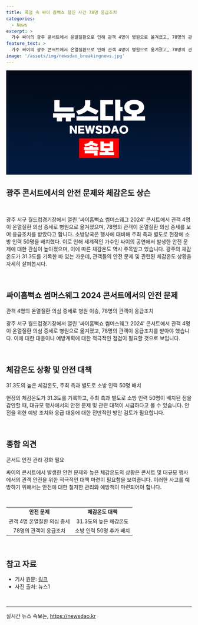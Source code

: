 ```yaml
---
title: 폭염 속 싸이 흠뻑쇼 탈진 사건 78명 응급조치
categories:
  - News
excerpt: >
  가수 싸이의 광주 콘서트에서 온열질환으로 인해 관객 4명이 병원으로 옮겨졌고, 78명의 관객이 응급조치를 받았다. 소방당국은 행사에 대비해 소방 인력 50명을 배치했으며, 광주의 체감온도는 31.3도를 기록했다. 이에 대해 관심이 증폭되고 있다.
feature_text: >
  가수 싸이의 광주 콘서트에서 온열질환으로 인해 관객 4명이 병원으로 옮겨졌고, 78명의 관객이 응급조치를 받았다. 소방당국은 행사에 대비해 소방 인력 50명을 배치했으며, 광주의 체감온도는 31.3도를 기록했다. 이에 대해 관심이 증폭되고 있다.
image: '/assets/img/newsdao_breakingnews.jpg'
---
```


<p><img src="/assets/img/newsdao_breakingnews.jpg" alt="cryptoinkorea 속보" /></p>

<h2 data-ke-size="size26">광주 콘서트에서의 안전 문제와 체감온도 상슨</h2>

<p data-ke-size="size16">&nbsp;</p>

<p>광주 서구 월드컵경기장에서 열린 '싸이흠뻑쇼 썸머스웨그 2024' 콘서트에서 관객 4명이 온열질환 의심 증세로 병원으로 옮겨졌으며, 78명의 관객이 온열질환 의심 증세를 보여 응급조치를 받았다고 합니다. 소방당국은 행사에 대비해 주최 측과 별도로 현장에 소방 인력 50명을 배치했다. 이로 인해 세계적인 가수인 싸이의 공연에서 발생한 안전 문제에 대한 관심이 높아졌으며, 이에 따른 체감온도 역시 주목받고 있습니다. 광주의 체감온도가 31.3도를 기록한 바 있는 가운데, 관객들의 안전 문제 및 관련된 체감온도 상황을 자세히 살펴봅시다. </p>

<p data-ke-size="size16">&nbsp;</p>

<h2 data-ke-size="size24">싸이흠뻑쇼 썸머스웨그 2024 콘서트에서의 안전 문제</h2>

<p data-ke-size="size16">관객 4명의 온열질환 의심 증세로 병원 이송, 78명의 관객이 응급조치</p>

<p>광주 서구 월드컵경기장에서 열린 '싸이흠뻑쇼 썸머스웨그 2024' 콘서트에서 관객 4명이 온열질환 의심 증세로 병원으로 옮겨졌고, 78명의 관객이 응급조치를 받아야 했습니다. 이에 대한 대응이나 예방계획에 대한 적극적인 점검이 필요할 것으로 보입니다.</p>

<p data-ke-size="size16">&nbsp;</p>

<h2 data-ke-size="size24">체감온도 상황 및 안전 대책</h2>

<p data-ke-size="size16">31.3도의 높은 체감온도, 주최 측과 별도로 소방 인력 50명 배치</p>

<p>현장의 체감온도가 31.3도를 기록하고, 주최 측과 별도로 소방 인력 50명이 배치된 점을 감안할 때, 대규모 행사에서의 안전 문제 및 관련 대책이 시급하다고 볼 수 있습니다. 안전을 위한 예방 조치와 응급 대응에 대한 전반적인 방안 검토가 필요합니다.</p>

<p data-ke-size="size16">&nbsp;</p>

<h2 data-ke-size="size24">종합 의견</h2>

<p data-ke-size="size16">콘서트 안전 관리 강화 필요</p>

<p>싸이의 콘서트에서 발생한 안전 문제와 높은 체감온도의 상황은 콘서트 및 대규모 행사에서의 관객 안전을 위한 적극적인 대책 마련이 필요함을 보여줍니다. 이러한 사고를 예방하기 위해서는 안전에 대한 철저한 관리와 예방책이 마련되어야 합니다.</p>

<p data-ke-size="size16">&nbsp;</p>

<table>
<tbody>
<tr>
<td style="text-align: center; height: 17px;"><b>안전 문제</b></td>
<td style="text-align: center; height: 17px;"><b>체감온도 대책</b></td>
</tr>
<tr>
<td style="text-align: center;">관객 4명 온열질환 의심 증세</td>
<td style="text-align: center;">31.3도의 높은 체감온도</td>
</tr>
<tr>
<td style="text-align: center;">78명의 관객이 응급조치</td>
<td style="text-align: center;">소방 인력 50명 추가 배치</td>
</tr>
</tbody>
</table>

<p data-ke-size="size16">&nbsp;</p>

<h2 data-ke-size="size26">참고 자료</h2>

<ul>
<li>기사 원문: <a href="https://www.news1.kr/articles/?4695881">링크</a><br></li>
<li>사진 출처: 뉴스1</li>
</ul>

<p data-ke-size="size16">&nbsp;</p>

<hr>
실시간 뉴스 속보는, <a href="https://newsdao.kr" rel="dofollow">https://newsdao.kr</a>


